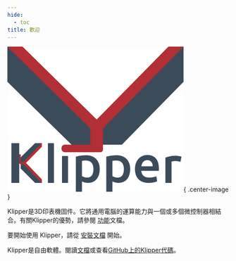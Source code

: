 ```yaml
---
hide:
  - toc
title: 歡迎
---
```


![](img/klipper-logo.png){ .center-image }

Klipper是3D印表機固件。它將通用電腦的運算能力與一個或多個微控制器相結合。有關Klipper的優勢，請參閱 [功能](Features.md)文檔。

要開始使用 Klipper，請從 [安裝文檔](Installation.md) 開始。

Klipper是自由軟體。閱讀[文檔](Overview.md)或查看[GitHub上的Klipper代碼](https://github.com/Klipper3d/klipper)。
